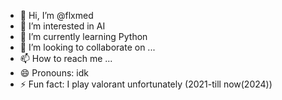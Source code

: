 - 👋 Hi, I’m @flxmed
- 👀 I’m interested in AI
- 🌱 I’m currently learning Python
- 💞️ I’m looking to collaborate on ...
- 📫 How to reach me ...
- 😄 Pronouns: idk
- ⚡ Fun fact: I play valorant unfortunately (2021-till now(2024))

<!---
flxmed/flxmed is a ✨ special ✨ repository because its `README.md` (this file) appears on your GitHub profile.
You can click the Preview link to take a look at your changes.
--->

